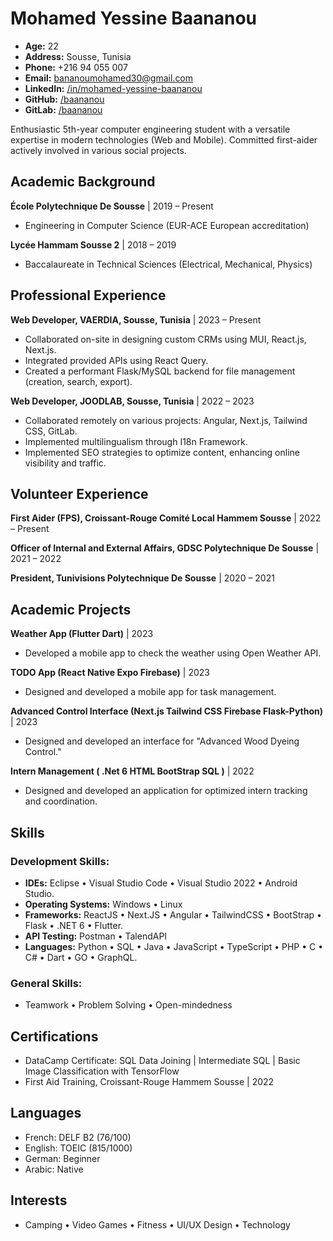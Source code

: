 # Mohamed Yessine Baananou

- **Age:** 22
- **Address:** Sousse, Tunisia
- **Phone:** +216 94 055 007
- **Email:** bananoumohamed30@gmail.com
- **LinkedIn:** [/in/mohamed-yessine-baananou](https://www.linkedin.com/in/mohamed-yessine-baananou)
- **GitHub:** [/baananou](https://github.com/baananou)
- **GitLab:** [/baananou](https://gitlab.com/baananou)

Enthusiastic 5th-year computer engineering student with a versatile expertise in modern technologies (Web and Mobile). Committed first-aider actively involved in various social projects.

## Academic Background

**École Polytechnique De Sousse** | 2019 – Present
- Engineering in Computer Science (EUR-ACE European accreditation)

**Lycée Hammam Sousse 2** | 2018 – 2019
- Baccalaureate in Technical Sciences (Electrical, Mechanical, Physics)

## Professional Experience

**Web Developer, VAERDIA, Sousse, Tunisia** | 2023 – Present
- Collaborated on-site in designing custom CRMs using MUI, React.js, Next.js.
- Integrated provided APIs using React Query.
- Created a performant Flask/MySQL backend for file management (creation, search, export).

**Web Developer, JOODLAB, Sousse, Tunisia** | 2022 – 2023
- Collaborated remotely on various projects: Angular, Next.js, Tailwind CSS, GitLab.
- Implemented multilingualism through I18n Framework.
- Implemented SEO strategies to optimize content, enhancing online visibility and traffic.

## Volunteer Experience

**First Aider (FPS), Croissant-Rouge Comité Local Hammem Sousse** | 2022 – Present

**Officer of Internal and External Affairs, GDSC Polytechnique De Sousse** | 2021 – 2022

**President, Tunivisions Polytechnique De Sousse** | 2020 – 2021

## Academic Projects

**Weather App (Flutter Dart)** | 2023
- Developed a mobile app to check the weather using Open Weather API.

**TODO App (React Native Expo Firebase)** | 2023
- Designed and developed a mobile app for task management.

**Advanced Control Interface (Next.js Tailwind CSS Firebase Flask-Python)** | 2023
- Designed and developed an interface for "Advanced Wood Dyeing Control."

**Intern Management ( .Net 6 HTML BootStrap SQL )** | 2022
- Designed and developed an application for optimized intern tracking and coordination.

## Skills

### Development Skills:

- **IDEs:** Eclipse • Visual Studio Code • Visual Studio 2022 • Android Studio.
- **Operating Systems:** Windows • Linux
- **Frameworks:** ReactJS • Next.JS • Angular • TailwindCSS • BootStrap • Flask • .NET 6 • Flutter.
- **API Testing:** Postman • TalendAPI
- **Languages:** Python • SQL • Java • JavaScript • TypeScript • PHP • C • C# • Dart • GO • GraphQL.

### General Skills:

- Teamwork • Problem Solving • Open-mindedness

## Certifications

- DataCamp Certificate: SQL Data Joining | Intermediate SQL | Basic Image Classification with TensorFlow
- First Aid Training, Croissant-Rouge Hammem Sousse | 2022

## Languages

- French: DELF B2 (76/100)
- English: TOEIC (815/1000)
- German: Beginner
- Arabic: Native

## Interests

- Camping • Video Games • Fitness • UI/UX Design • Technology
